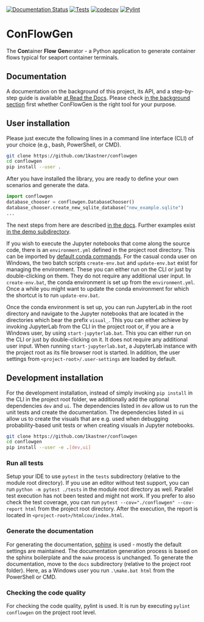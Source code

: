 [![Documentation Status](https://readthedocs.org/projects/conflowgen/badge/?version=latest)](https://conflowgen.readthedocs.io/en/latest/?badge=latest)
[![Tests](https://github.com/1kastner/conflowgen/actions/workflows/unittests.yaml/badge.svg)](https://github.com/1kastner/conflowgen/actions/workflows/unittests.yaml)
[![codecov](https://codecov.io/gh/1kastner/conflowgen/branch/main/graph/badge.svg?token=GICVMYHJ42)](https://codecov.io/gh/1kastner/conflowgen)
[![Pylint](https://github.com/1kastner/conflowgen/actions/workflows/linting.yml/badge.svg)](https://github.com/1kastner/conflowgen/actions/workflows/pylint.yml)

# ConFlowGen

The **Con**tainer **Flow** **Gen**erator - a Python application to generate container flows typical for seaport 
container terminals.

## Documentation

A documentation on the background of this project, its API, and a step-by-step guide is available
[at Read the Docs](https://conflowgen.readthedocs.io/en/latest/).
Please check 
[in the background section](https://conflowgen.readthedocs.io/en/latest/background.html)
first whether ConFlowGen is the right tool for your purpose.

## User installation

Please just execute the following lines in a command line interface (CLI) of your choice (e.g., bash, PowerShell, or 
CMD).

```bash
git clone https://github.com/1kastner/conflowgen
cd conflowgen
pip install --user .
```

After you have installed the library, you are ready to define your own scenarios and generate the data.

```python
import conflowgen
database_chooser = conflowgen.DatabaseChooser()
database_chooser.create_new_sqlite_database("new_example.sqlite")
...
```

The next steps from here are described
[in the docs](https://conflowgen.readthedocs.io/en/latest/demo.html).
Further examples exist
[in the demo subdirectory](https://github.com/1kastner/conflowgen/tree/main/demo).

If you wish to execute the Jupyter notebooks that come along the source code, there is an `environment.yml` defined in 
the project root directory. This can be imported by
[default conda commands](https://docs.conda.io/projects/conda/en/latest/user-guide/tasks/manage-environments.html).
For the casual conda user on Windows, the two batch scripts `create-env.bat` and `update-env.bat` exist for managing the environment.
These you can either run on the CLI or just by double-clicking on them.
They do not require any additional user input.
In `create-env.bat`, the conda environment is set up from the `environment.yml`.
Once a while you might want to update the conda environment for which the shortcut is to run `update-env.bat`.

Once the conda environment is set up, you can run JupyterLab in the root directory and navigate to the Jupyter notebooks
that are located in the directories which bear the prefix `visual_`.
This you can either achieve by invoking JupyterLab from the CLI in the project root or, if you are a Windows user, by using `start-jupyterlab.bat`.
This you can either run on the CLI or just by double-clicking on it.
It does not require any additional user input.
When running `start-jupyterlab.bat`, a JupyterLab instance with the project root as its file browser root is started.
In addition, the user settings from `<project-root>/.user-settings` are loaded by default.

## Development installation

For the development installation, instead of simply invoking `pip install` in the CLI in the project root folder, we 
additionally add the optional dependencies `dev` and `ui`.
The dependencies listed in `dev` allow us to run the unit tests and create the documentation.
The dependencies listed in `ui` allow us to create the visuals that are e.g. used when debugging probability-based 
unit tests or when creating visuals in Jupyter notebooks. 

```bash
git clone https://github.com/1kastner/conflowgen
cd conflowgen
pip install --user -e .[dev,ui]
```

### Run all tests

Setup your IDE to use `pytest` in the `tests` subdirectory (relative to the module root directory).
If you use an editor without test support, you can run `python -m pytest ./tests` in the module root directory as well.
Parallel test execution has not been tested and might not work.
If you prefer to also check the test coverage, you can run
`pytest --cov="./conflowgen" --cov-report html`
from the project root directory.
After the execution, the report is located in `<project-root>/htmlcov/index.html`.

### Generate the documentation

For generating the documentation, 
[sphinx](https://www.sphinx-doc.org/)
is used - mostly the default settings are maintained.
The documentation generation process is based on the sphinx boilerplate and the `make` process is unchanged.
To generate the documentation, move to the `docs` subdirectory (relative to the project root folder).
Here, as a Windows user you run `.\make.bat html` from the PowerShell or CMD.

### Checking the code quality

For checking the code quality, pylint is used.
It is run by executing `pylint conflowgen` on the project root level.
